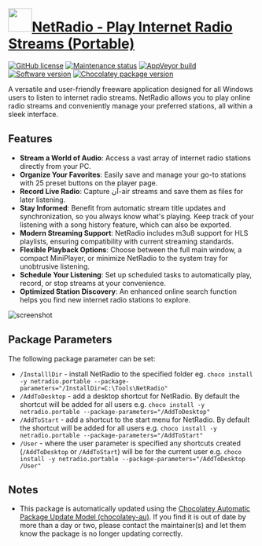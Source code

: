 # [<img src="https://cdn.jsdelivr.net/gh/dgalbraith/chocolatey-packages@9f2ecca5e3ca949d13bbe6a2a6ec05b23f4e6f88/icons/netradio.png" width="48" height="48" />NetRadio - Play Internet Radio Streams (Portable)](https://community.chocolatey.org/packages/netradio.portable)

[![GitHub license](https://img.shields.io/github/license-freeware-orange)](https://github.com/ophthalmos/NetRadio/blob/master/LicenseAgreement.txt)
[![Maintenance status](https://img.shields.io/badge/maintained%3F-yes-green.svg)](https://gitHub.com/dgalbraith/chocolatey-packages/graphs/commit-activity)
[![AppVeyor build](https://img.shields.io/appveyor/ci/dgalbraith/chocolatey-packages)](https://ci.appveyor.com/project/dgalbraith/chocolatey-packages)
[![Software version](https://img.shields.io/badge/Source-v2.5.5-blue.svg)](https://www.ophthalmostar.de/freeware/#netradio)
[![Chocolatey package version](https://img.shields.io/chocolatey/v/netradio.portable?label=Chocolatey)](https://community.chocolatey.org/packages/netradio.portable)

A versatile and user-friendly freeware application designed for all Windows users to listen to
internet radio streams.  NetRadio allows you to play online radio streams and conveniently manage
your preferred stations, all within a sleek interface.

## Features

* **Stream a World of Audio**: Access a vast array of internet radio stations directly from your PC.
* **Organize Your Favorites**: Easily save and manage your go-to stations with 25 preset buttons on
  the player page.
* **Record Live Radio**: Capture آن-air streams and save them as files for later listening.
* **Stay Informed**: Benefit from automatic stream title updates and synchronization, so you always
  know what's playing. Keep track of your listening with a song history feature, which can also be
  exported.  
* **Modern Streaming Support**: NetRadio includes m3u8 support for HLS playlists, ensuring compatibility
  with current streaming standards.
* **Flexible Playback Options**: Choose between the full main window, a compact MiniPlayer, or minimize
  NetRadio to the system tray for unobtrusive listening.
* **Schedule Your Listening**: Set up scheduled tasks to automatically play, record, or stop streams at
  your convenience.
* **Optimized Station Discovery**: An enhanced online search function helps you find new internet radio
  stations to explore.

![screenshot](https://cdn.jsdelivr.net/gh/dgalbraith/chocolatey-packages@9f2ecca5e3ca949d13bbe6a2a6ec05b23f4e6f88/automatic/netradio/screenshot.png)

## Package Parameters

The following package parameter can be set:

* `/InstalllDir` - install NetRadio to the specified folder
eg. `choco install -y netradio.portable --package-parameters="/InstallDir=C:\Tools\NetRadio"`
* `/AddToDesktop` - add a desktop shortcut for NetRadio.  By default the shortcut will be added for all users
e.g. `choco install -y netradio.portable --package-parameters="/AddToDesktop"`
* `/AddToStart` - add a shortcut to the start menu for NetRadio.  By default the shortcut will be added for all users
e.g. `choco install -y netradio.portable --package-parameters="/AddToStart"`
* `/User` - where the user parameter is specified any shortcuts created (`/AddToDesktop` or `/AddToStart`) will be
for the current user
e.g. `choco install -y netradio.portable --package-parameters="/AddToDesktop /User"`

## Notes

* This package is automatically updated using the [Chocolatey Automatic Package Update Model (chocolatey-au)](https://github.com/chocolatey-community/chocolatey-au/blob/develop/README.md).
  If you find it is out of date by more than a day or two, please contact the maintainer(s) and let them know the package is no longer updating correctly.
